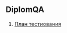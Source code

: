 ## **DiplomQA**

1. [План тестиования](https://github.com/samDarya17/DiplomQa/blob/master/Plan.md) 




